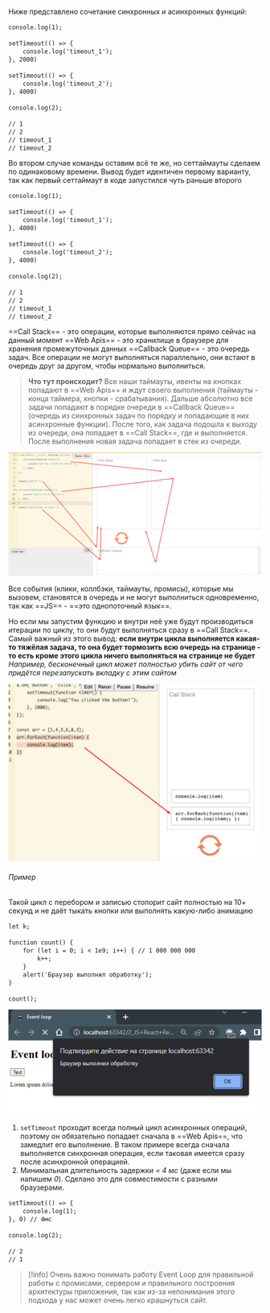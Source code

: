 
Ниже представлено сочетание синхронных и асинхронных функций:

```JS
console.log(1);  
  
setTimeout(() => {  
    console.log('timeout_1');  
}, 2000)  
  
setTimeout(() => {  
    console.log('timeout_2');  
}, 4000)  
  
console.log(2);

// 1
// 2
// timeout_1
// timeout_2
```

Во втором случае команды оставим всё те же, но сеттаймауты сделаем по одинаковому времени. Вывод будет идентичен первому варианту, так как первый сеттаймаут в коде запустился чуть раньше второго 

```JS
console.log(1);  
  
setTimeout(() => {  
    console.log('timeout_1');  
}, 4000)  
  
setTimeout(() => {  
    console.log('timeout_2');  
}, 4000)  
  
console.log(2);

// 1
// 2
// timeout_1
// timeout_2
```

==Call Stack== - это операции, которые выполняются прямо сейчас на данный момент
==Web Apis== - это хранилище в браузере для хранения промежуточных данных
==Callback Queue== - это очередь задач. Все операции не могут выполняться параллельно, они встают в очередь друг за другом, чтобы нормально выполниться.

> **Что тут происходит?** Все наши таймауты, ивенты на кнопках попадают в ==Web Apis== и ждут своего выполнения (таймауты - конца таймера, кнопки - срабатывания). Дальше абсолютно все задачи попадают в порядке очереди в ==Callback Queue== (очередь из синхронных задач по порядку и попадающие в них асинхронные функции). После того, как задача подошла к выходу из очереди, она попадает в ==Call Stack==, где и выполняется. После выполнения новая задача попадает в стек из очереди. 

![](_png/561e53972da89354d94289e121a56a8f.png)

Все события (клики, коллбэки, таймауты, промисы), которые мы вызовем, становятся в очередь и не могут выполниться одновременно, так как ==JS== - ==это однопоточный язык==.

Но если мы запустим функцию и внутри неё уже будут производиться итерации по циклу, то они будут выполняться сразу в ==Call Stack==. Самый важный из этого вывод: **если внутри цикла выполняется какая-то тяжёлая задача, то она будет тормозить всю очередь на странице - то есть кроме этого цикла ничего выполняться на странице не будет**
*Например, бесконечный цикл может полностью убить сайт от чего придётся перезапускать вкладку с этим сайтом*

![](_png/dc93812b89b1eea3835514ca8c7ab2d3.png)

###### Пример
Такой цикл с перебором и записью стопорит сайт полностью на 10+ секунд и не даёт тыкать кнопки или выполнять какую-либо анимацию 

```JS
let k;  
  
function count() {  
    for (let i = 0; i < 1e9; i++) { // 1 000 000 000  
        k++;  
    }  
    alert('Браузер выполнил обработку');  
}  
  
count();
```

![](_png/77c277023b60ba131f7fd7276027ca34.png)

1) `setTimeout` проходит всегда полный цикл асинхронных операций, поэтому он обязательно попадает сначала в ==Web Apis==, что замедлит его выполнение. В таком примере всегда сначала выполняется синхронная операция, если таковая имеется сразу после асинхронной операцией.
2) Минимальная длительность задержки *= 4 мс* (даже если мы напишем *0*). Сделано это для совместимости с разными браузерами.

```JS
setTimeout(() => {  
    console.log(1);  
}, 0) // 4мс  
  
console.log(2);

// 2
// 1
```

>[!info] Очень важно понимать работу Event Loop для правильной работы с промисами, сервером и правильного построения архитектуры приложения, так как из-за непонимания этого подхода у нас может очень легко крашнуться сайт.